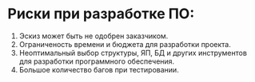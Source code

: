 # Риски при разработке ПО:
1. Эскиз может быть не одобрен заказчиком.
2. Ограниченость времени и бюджета для разработки проекта.
3. Неоптимальный выбор структуры, ЯП, БД и других инструментов для разработки программного обеспечения.
4. Большое количество багов при тестировании.
